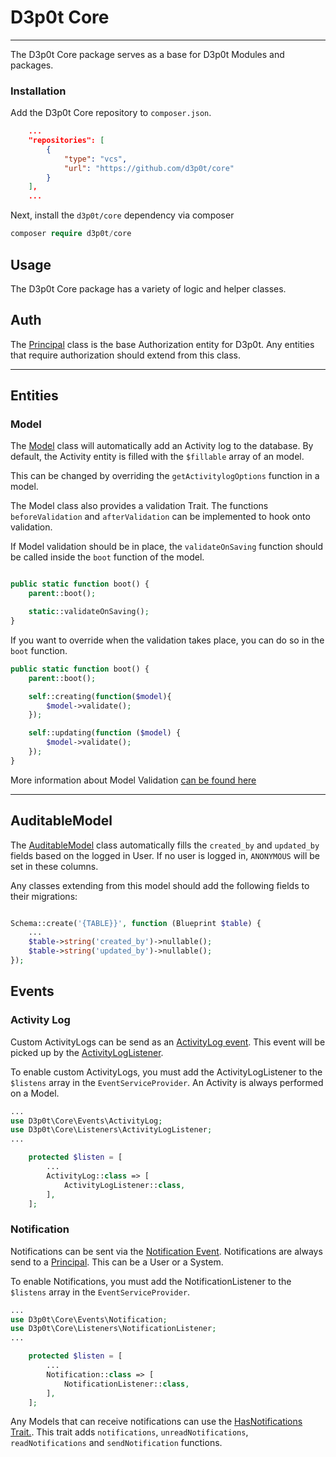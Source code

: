 # D3p0t Core
---

The D3p0t Core package serves as a base for D3p0t Modules and packages.

### Installation
Add the D3p0t Core repository to `composer.json`.
```json
    ...
    "repositories": [
        {
            "type": "vcs",
            "url": "https://github.com/d3p0t/core"
        }
    ],
    ...
```

Next, install the `d3p0t/core` dependency via composer

```php
composer require d3p0t/core
```

## Usage
The D3p0t Core package has a variety of logic and helper classes.

## Auth
The [Principal](src/Auth/Entities/Principal.php) class is the base Authorization entity for D3p0t.
Any entities that require authorization should extend from this class.

---

## Entities

### Model
The [Model](src/Entities/Model.php) class will automatically add an Activity log to the database.
By default, the Activity entity is filled with the `$fillable` array of an model.

This can be changed by overriding the `getActivitylogOptions` function in a model.

The Model class also provides a validation Trait.
The functions `beforeValidation` and `afterValidation` can be implemented to hook onto validation.

If Model validation should be in place, the `validateOnSaving` function should be called inside the `boot` function of the model.

```php

public static function boot() {
    parent::boot();

    static::validateOnSaving();
}
```

If you want to override when the validation takes place, you can do so in the `boot` function.

```php
public static function boot() {
    parent::boot();

    self::creating(function($model){
        $model->validate();
    });

    self::updating(function ($model) {
        $model->validate();
    });
}
```
More information about Model Validation [can be found here](https://github.com/theriddleofenigma/laravel-model-validation.)

---

## AuditableModel
The [AuditableModel](src/Entities/AuditableModel.php) class automatically fills the `created_by` and `updated_by` fields based on the logged in User. If no user is logged in, `ANONYMOUS` will be set in these columns.

Any classes extending from this model should add the following fields to their migrations:


```php

Schema::create('{TABLE}}', function (Blueprint $table) {
    ...
    $table->string('created_by')->nullable();
    $table->string('updated_by')->nullable();
});

```
## Events

### Activity Log
Custom ActivityLogs can be send as an [ActivityLog event](src/Events/ActivityLog.php). This event will be picked up by the [ActivityLogListener](src/Listeners/ActivityLogListener.php).

To enable custom ActivityLogs, you must add the ActivityLogListener to the `$listens` array in the `EventServiceProvider`.
An Activity is always performed on a Model.

```php
...
use D3p0t\Core\Events\ActivityLog;
use D3p0t\Core\Listeners\ActivityLogListener;
...

    protected $listen = [
        ...
        ActivityLog::class => [
            ActivityLogListener::class,
        ],
    ];
```

### Notification
Notifications can be sent via the [Notification Event](src/Events/Notification.php).
Notifications are always send to a [Principal](src/Auth/Entities/Principal.php). This can be a User or a System.

To enable Notifications, you must add the NotificationListener to the `$listens` array in the `EventServiceProvider`.

```php
...
use D3p0t\Core\Events\Notification;
use D3p0t\Core\Listeners\NotificationListener;
...

    protected $listen = [
        ...
        Notification::class => [
            NotificationListener::class,
        ],
    ];
```

Any Models that can receive notifications can use the [HasNotifications Trait.](src/Traits/HasNotifications.php).
This trait adds `notifications`, `unreadNotifications`, `readNotifications` and `sendNotification` functions.

